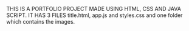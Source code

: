 THIS IS A PORTFOLIO PROJECT MADE USING HTML, CSS AND JAVA SCRIPT. IT HAS 3 FILES title.html, app.js and styles.css and one folder which contains the images. 
